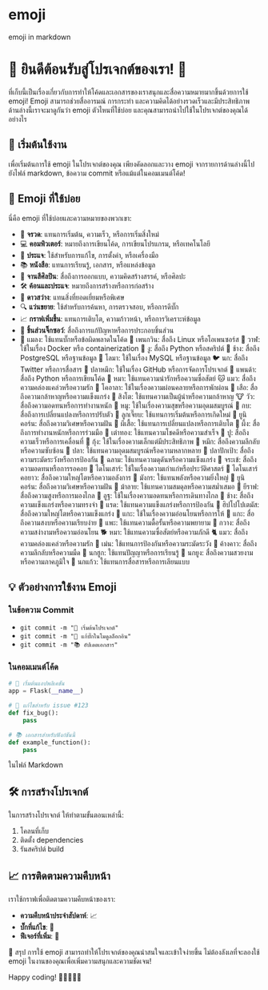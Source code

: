 # emoji
emoji in markdown


# 🎉 ยินดีต้อนรับสู่โปรเจกต์ของเรา! 🎉

ที่เก็บนี้เป็นเรื่องเกี่ยวกับการทำให้โค้ดและเอกสารของเราสนุกและสื่อความหมายมากขึ้นด้วยการใช้ emoji! Emoji สามารถช่วยสื่ออารมณ์ การกระทำ และความคิดได้อย่างรวดเร็วและมีประสิทธิภาพ ด้านล่างนี้เราจะมาดูกันว่า emoji ตัวไหนที่ใช้บ่อย และคุณสามารถนำไปใช้ในโปรเจกต์ของคุณได้อย่างไร

## 🚀 เริ่มต้นใช้งาน

เพื่อเริ่มต้นการใช้ emoji ในโปรเจกต์ของคุณ เพียงคัดลอกและวาง emoji จากรายการด้านล่างนี้ไปยังไฟล์ markdown, ข้อความ commit หรือแม้แต่ในคอมเมนต์โค้ด!

## 🎨 Emoji ที่ใช้บ่อย

นี่คือ emoji ที่ใช้บ่อยและความหมายของพวกเขา:

- 🚀 **จรวด**: แทนการเริ่มต้น, ความเร็ว, หรือการเริ่มสิ่งใหม่
- 💻 **คอมพิวเตอร์**: หมายถึงการเขียนโค้ด, การเขียนโปรแกรม, หรือเทคโนโลยี
- 🔧 **ประแจ**: ใช้สำหรับการแก้ไข, การตั้งค่า, หรือเครื่องมือ
- 📚 **หนังสือ**: แทนการเรียนรู้, เอกสาร, หรือแหล่งข้อมูล
- 🎨 **จานสีศิลปิน**: สื่อถึงการออกแบบ, ความคิดสร้างสรรค์, หรือศิลปะ
- 🛠️ **ค้อนและประแจ**: หมายถึงการสร้างหรือการก่อสร้าง
- 🌟 **ดาวสว่าง**: แทนสิ่งที่ยอดเยี่ยมหรือพิเศษ
- 🔍 **แว่นขยาย**: ใช้สำหรับการค้นหา, การตรวจสอบ, หรือการดีบั๊ก
- 📈 **กราฟเพิ่มขึ้น**: แทนการเติบโต, ความก้าวหน้า, หรือการวิเคราะห์ข้อมูล
- 🧩 **ชิ้นส่วนจิ๊กซอว์**: สื่อถึงการแก้ปัญหาหรือการประกอบชิ้นส่วน
- 🐛 แมลง: ใช้แทนบั๊กหรือข้อผิดพลาดในโค้ด
🐧 เพนกวิน: สื่อถึง Linux หรือโอเพนซอร์ส
🐳 วาฬ: ใช้ในเรื่อง Docker หรือ containerization
🐍 งู: สื่อถึง Python หรือสคริปต์
🐘 ช้าง: สื่อถึง PostgreSQL หรือฐานข้อมูล
🐬 โลมา: ใช้ในเรื่อง MySQL หรือฐานข้อมูล
🐦 นก: สื่อถึง Twitter หรือการสื่อสาร
🐙 ปลาหมึก: ใช้ในเรื่อง GitHub หรือการจัดการโปรเจกต์
🐼 แพนด้า: สื่อถึง Python หรือการเขียนโค้ด
🐶 หมา: ใช้แทนความน่ารักหรือความซื่อสัตย์
🐱 แมว: สื่อถึงความคล่องแคล่วหรือความรัก
🐨 โคอาลา: ใช้ในเรื่องความผ่อนคลายหรือการพักผ่อน
🐯 เสือ: สื่อถึงความกล้าหาญหรือความแข็งแกร่ง
🦁 สิงโต: ใช้แทนความเป็นผู้นำหรือความกล้าหาญ
🐮 วัว: สื่อถึงความอดทนหรือการทำงานหนัก
🐷 หมู: ใช้ในเรื่องความสุขหรือความอุดมสมบูรณ์
🐸 กบ: สื่อถึงการเปลี่ยนแปลงหรือการปรับตัว
🐥 ลูกเจี๊ยบ: ใช้แทนการเริ่มต้นหรือการเกิดใหม่
🦄 ยูนิคอร์น: สื่อถึงความวิเศษหรือความฝัน
🦋 ผีเสื้อ: ใช้แทนการเปลี่ยนแปลงหรือการเติบโต
🐝 ผึ้ง: สื่อถึงการทำงานหนักหรือการร่วมมือ
🐞 เต่าทอง: ใช้แทนความโชคดีหรือความสำเร็จ
🦀 ปู: สื่อถึงความเร็วหรือการเคลื่อนที่
🦐 กุ้ง: ใช้ในเรื่องความเล็กแต่มีประสิทธิภาพ
🦑 หมึก: สื่อถึงความลึกลับหรือความซับซ้อน
🐠 ปลา: ใช้แทนความอุดมสมบูรณ์หรือความหลากหลาย
🐡 ปลาปักเป้า: สื่อถึงความระมัดระวังหรือการป้องกัน
🦈 ฉลาม: ใช้แทนความดุดันหรือความแข็งแกร่ง
🐊 จระเข้: สื่อถึงความอดทนหรือการรอคอย
🦖 ไดโนเสาร์: ใช้ในเรื่องความเก่าแก่หรือประวัติศาสตร์
🦕 ไดโนเสาร์คอยาว: สื่อถึงความใหญ่โตหรือความอลังการ
🐉 มังกร: ใช้แทนพลังหรือความยิ่งใหญ่
🦄 ยูนิคอร์น: สื่อถึงความวิเศษหรือความฝัน
🦓 ม้าลาย: ใช้แทนความสมดุลหรือความสม่ำเสมอ
🦒 ยีราฟ: สื่อถึงความสูงหรือการมองไกล
🐪 อูฐ: ใช้ในเรื่องความอดทนหรือการเดินทางไกล
🐘 ช้าง: สื่อถึงความแข็งแกร่งหรือความทรงจำ
🦏 แรด: ใช้แทนความแข็งแกร่งหรือการป้องกัน
🦛 ฮิปโปโปเตมัส: สื่อถึงความใหญ่โตหรือความแข็งแกร่ง
🐏 แกะ: ใช้ในเรื่องความอ่อนโยนหรือการให้
🐑 แกะ: สื่อถึงความสงบหรือความเรียบง่าย
🐐 แพะ: ใช้แทนความดื้อรั้นหรือความพยายาม
🦌 กวาง: สื่อถึงความสง่างามหรือความอ่อนโยน
🐕 หมา: ใช้แทนความซื่อสัตย์หรือความภักดี
🐈 แมว: สื่อถึงความคล่องแคล่วหรือความรัก
🦔 เม่น: ใช้แทนการป้องกันหรือความระมัดระวัง
🦇 ค้างคาว: สื่อถึงความลึกลับหรือความมืด
🦉 นกฮูก: ใช้แทนปัญญาหรือการเรียนรู้
🦚 นกยูง: สื่อถึงความสวยงามหรือความภาคภูมิใจ
🦜 นกแก้ว: ใช้แทนการสื่อสารหรือการเลียนแบบ


## 💡 ตัวอย่างการใช้งาน Emoji

### ในข้อความ Commit

- `git commit -m "🚀 เริ่มต้นโปรเจกต์"`
- `git commit -m "🔧 แก้บั๊กในโมดูลล็อกอิน"`
- `git commit -m "📚 อัปเดตเอกสาร"`

### ในคอมเมนต์โค้ด

```python
# 🚀 เริ่มต้นแอปพลิเคชัน
app = Flask(__name__)
```

```python
# 🔧 แก้ไขสำหรับ issue #123
def fix_bug():
    pass
```

```python
# 📚 เอกสารสำหรับฟังก์ชันนี้
def example_function():
    pass
```


ในไฟล์ Markdown

## 🛠️ การสร้างโปรเจกต์

ในการสร้างโปรเจกต์ ให้ทำตามขั้นตอนเหล่านี้:

1. โคลนที่เก็บ
2. ติดตั้ง dependencies
3. รันสคริปต์ build

## 📈 การติดตามความคืบหน้า

เราใช้กราฟเพื่อติดตามความคืบหน้าของเรา:

- **ความคืบหน้าประจำสัปดาห์**: 📈
- **บั๊กที่แก้ไข**: 🐛
- **ฟีเจอร์ที่เพิ่ม**: 🎉

🎉 สรุป
การใช้ emoji สามารถทำให้โปรเจกต์ของคุณน่าสนใจและเข้าใจง่ายขึ้น ไม่ต้องลังเลที่จะลองใช้ emoji ในงานของคุณเพื่อเพิ่มความสนุกและความชัดเจน!

Happy coding! 🎉👩‍💻👨‍💻

